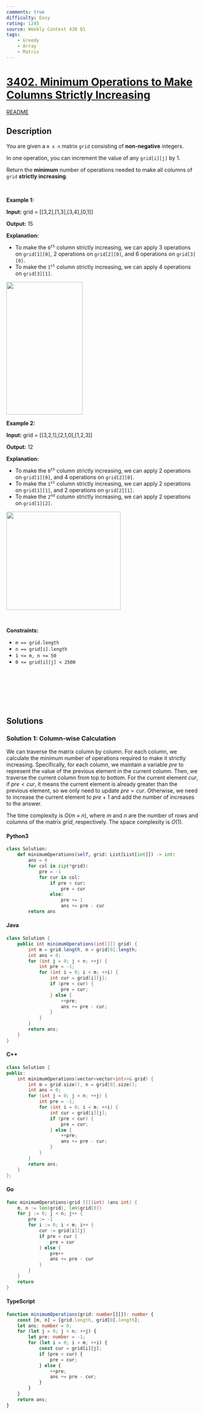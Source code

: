 ```yaml
---
comments: true
difficulty: Easy
rating: 1245
source: Weekly Contest 430 Q1
tags:
    - Greedy
    - Array
    - Matrix
---
```


<!-- problem:start -->

# [3402. Minimum Operations to Make Columns Strictly Increasing](https://leetcode.com/problems/minimum-operations-to-make-columns-strictly-increasing)

[README](/solution/3400-3499/3402.Minimum%20Operations%20to%20Make%20Columns%20Strictly%20Increasing/README.md)

## Description

<!-- description:start -->

<p>You are given a <code>m x n</code> matrix <code>grid</code> consisting of <b>non-negative</b> integers.</p>

<p>In one operation, you can increment the value of any <code>grid[i][j]</code> by 1.</p>

<p>Return the <strong>minimum</strong> number of operations needed to make all columns of <code>grid</code> <strong>strictly increasing</strong>.</p>

<p>&nbsp;</p>
<p><strong class="example">Example 1:</strong></p>

<div class="example-block">
<p><strong>Input:</strong> <span class="example-io">grid = [[3,2],[1,3],[3,4],[0,1]]</span></p>

<p><strong>Output:</strong> <span class="example-io">15</span></p>

<p><strong>Explanation:</strong></p>

<ul>
	<li>To make the <code>0<sup>th</sup></code> column strictly increasing, we can apply 3 operations on <code>grid[1][0]</code>, 2 operations on <code>grid[2][0]</code>, and 6 operations on <code>grid[3][0]</code>.</li>
	<li>To make the <code>1<sup>st</sup></code> column strictly increasing, we can apply 4 operations on <code>grid[3][1]</code>.</li>
</ul>
<img alt="" src="https://fastly.jsdelivr.net/gh/doocs/leetcode@main/solution/3400-3499/3402.Minimum%20Operations%20to%20Make%20Columns%20Strictly%20Increasing/images/firstexample.png" style="width: 200px; height: 347px;" /></div>

<p><strong class="example">Example 2:</strong></p>

<div class="example-block">
<p><strong>Input:</strong> <span class="example-io">grid = [[3,2,1],[2,1,0],[1,2,3]]</span></p>

<p><strong>Output:</strong> <span class="example-io">12</span></p>

<p><strong>Explanation:</strong></p>

<ul>
	<li>To make the <code>0<sup>th</sup></code> column strictly increasing, we can apply 2 operations on <code>grid[1][0]</code>, and 4 operations on <code>grid[2][0]</code>.</li>
	<li>To make the <code>1<sup>st</sup></code> column strictly increasing, we can apply 2 operations on <code>grid[1][1]</code>, and 2 operations on <code>grid[2][1]</code>.</li>
	<li>To make the <code>2<sup>nd</sup></code> column strictly increasing, we can apply 2 operations on <code>grid[1][2]</code>.</li>
</ul>
<img alt="" src="https://fastly.jsdelivr.net/gh/doocs/leetcode@main/solution/3400-3499/3402.Minimum%20Operations%20to%20Make%20Columns%20Strictly%20Increasing/images/secondexample.png" style="width: 300px; height: 257px;" /></div>

<p>&nbsp;</p>
<p><strong>Constraints:</strong></p>

<ul>
	<li><code>m == grid.length</code></li>
	<li><code>n == grid[i].length</code></li>
	<li><code>1 &lt;= m, n &lt;= 50</code></li>
	<li><code>0 &lt;= grid[i][j] &lt; 2500</code></li>
</ul>

<p>&nbsp;</p>
<div class="spoiler">
<div>
<pre>

&nbsp;</pre>

</div>
</div>

<!-- description:end -->

## Solutions

<!-- solution:start -->

### Solution 1: Column-wise Calculation

We can traverse the matrix column by column. For each column, we calculate the minimum number of operations required to make it strictly increasing. Specifically, for each column, we maintain a variable $\textit{pre}$ to represent the value of the previous element in the current column. Then, we traverse the current column from top to bottom. For the current element $\textit{cur}$, if $\textit{pre} < \textit{cur}$, it means the current element is already greater than the previous element, so we only need to update $\textit{pre} = \textit{cur}$. Otherwise, we need to increase the current element to $\textit{pre} + 1$ and add the number of increases to the answer.

The time complexity is $O(m \times n)$, where $m$ and $n$ are the number of rows and columns of the matrix $\textit{grid}$, respectively. The space complexity is $O(1)$.

<!-- tabs:start -->

#### Python3

```python
class Solution:
    def minimumOperations(self, grid: List[List[int]]) -> int:
        ans = 0
        for col in zip(*grid):
            pre = -1
            for cur in col:
                if pre < cur:
                    pre = cur
                else:
                    pre += 1
                    ans += pre - cur
        return ans
```

#### Java

```java
class Solution {
    public int minimumOperations(int[][] grid) {
        int m = grid.length, n = grid[0].length;
        int ans = 0;
        for (int j = 0; j < n; ++j) {
            int pre = -1;
            for (int i = 0; i < m; ++i) {
                int cur = grid[i][j];
                if (pre < cur) {
                    pre = cur;
                } else {
                    ++pre;
                    ans += pre - cur;
                }
            }
        }
        return ans;
    }
}
```

#### C++

```cpp
class Solution {
public:
    int minimumOperations(vector<vector<int>>& grid) {
        int m = grid.size(), n = grid[0].size();
        int ans = 0;
        for (int j = 0; j < n; ++j) {
            int pre = -1;
            for (int i = 0; i < m; ++i) {
                int cur = grid[i][j];
                if (pre < cur) {
                    pre = cur;
                } else {
                    ++pre;
                    ans += pre - cur;
                }
            }
        }
        return ans;
    }
};
```

#### Go

```go
func minimumOperations(grid [][]int) (ans int) {
	m, n := len(grid), len(grid[0])
	for j := 0; j < n; j++ {
		pre := -1
		for i := 0; i < m; i++ {
			cur := grid[i][j]
			if pre < cur {
				pre = cur
			} else {
				pre++
				ans += pre - cur
			}
		}
	}
	return
}
```

#### TypeScript

```ts
function minimumOperations(grid: number[][]): number {
    const [m, n] = [grid.length, grid[0].length];
    let ans: number = 0;
    for (let j = 0; j < n; ++j) {
        let pre: number = -1;
        for (let i = 0; i < m; ++i) {
            const cur = grid[i][j];
            if (pre < cur) {
                pre = cur;
            } else {
                ++pre;
                ans += pre - cur;
            }
        }
    }
    return ans;
}
```

<!-- tabs:end -->

<!-- solution:end -->

<!-- problem:end -->
